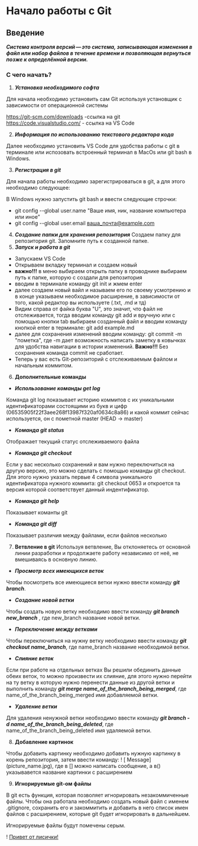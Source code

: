 # Начало работы с Git

## Введение
***Система контроля версий — это система, записывающая изменения в файл или набор файлов в течение времени и позволяющая вернуться позже к определённой версии.***

### **С чего начать?** 
1. ***Установка необходимого софта***

 Для начала необходимо установить сам Git используя установщик с зависимости от операционной системы 
  
https://git-scm.com/downloads  -ссылка на git
https://code.visualstudio.com/ - ссылка на VS Code

2. ***Информация по использованию текстового редактора кода***

Далее необходимо установить VS Code для удобства работы с git в терминале или испозовать встроенный терминал в MacOs или git bash в Windows.

3. ***Регистрация в git***

Для начала работы необходимо зарегистрироваться в git, а для этого необходимо следующее:
    
В Windows нужно запустить git bash и ввести следующие строчки:
* git config --global user.name "Ваше имя, ник, название компьютера или иное"
* git config --global user.email ваша_почта@example.com

4. ***Создание папки для хранения репозитория***
Создаем папку для репозитория git. Запомните путь к созданной папке.
5. ***Запуск и работа в git***

* Запускаем VS Code
* Открываем вкладку терминал и создаем новый
* **важно!!!** в меню выбираем открыть папку в проводнике выбираем путь к папке, которую с создали для репозитория
* вводим в терминале команду git init и жмем enter
* далее создаем новый вайл и называем его по своему усмотрению и в конце указываем необходимое расширение, в зависимости от того, какой редактор вы используете (.txt, .md и тд)
* Видим справа от файка буква "U", это значит, что файл не отслеживается, тогда вводим команду git add и вручную или с помощью кнопки tab выбираем созданный файл и вводим команду кнопкой enter в терминале: git add example.md 
* далее для сохранения изменений вводим команду: git commit -m "пометка", где -m дает возможность написать заметку в ковычках для удобства навигации в истории изменений. 
**Важно!!!** Без сохранения команда commit не сработает.
* Теперь у вас есть Git-репозиторий с отслеживаемым файлом и начальным коммитом.

6. **Дополнительные команды**

* ***Использование команды get log***

Команда git log показывает историю коммитов с их уникальными идентификаторами состоящими из букв и цифр (06535905f22f3aee268f13987f320af0634c8a86) и какой коммит сейчас используется, он с пометной master (HEAD -> master)
* ***Команда git status***

Отображает текущий статус отслеживаемого файла

* ***Команда git checkout***

Если у вас несколько сохранений и вам нужно переключиться на другую версию, это можно сделать с помощью команды git checkout. Для этого нужно указать первые 4 символа уникального идентификатора нужного коммита: git checkout 0653 и откроется та версия которой соответствует данный индентификатор.

* ***Команда git help***

Показывает команты git

* ***Команда git diff*** 

Показывает различия между файлами, если файлов несколько 

7. **Ветвление в git**
Используя ветвление, Вы отклоняетесь от основной линии разработки и продолжаете работу независимо от неё, не вмешиваясь в основную линию.

* ***Просмотр всех имеющихся веток***

Чтобы посмотреть все имеющиеся ветки нужно ввести команду __*git branch*__.

* ***Создание новой ветки***

Чтобы создать новую ветку необходимо ввести команду __*git branch new_branch*__ , где new_branch название новой ветки.

* ***Переключение между ветками***

Чтобы переключиться на нужну ветку необходимо ввести команду __*git checkout name_branch*__, где name_branch название необходимой ветки.

* ***Слияние веток***

Если при работе на отдельных ветках Вы решили обединить данные обеих веток, то можно произвести их слияние, для этого нужно перейти на ту ветку в которую нужно перенести данные из другой ветки и выполнить команду __*git merge name_of_the_branch_being_merged*__, где name_of_the_branch_being_merged имя добавляемой ветки.

* ***Удаление ветки***

Для удаления ненужной ветки необходимо ввести команду __*git branch -d name_of_the_branch_being_deleted*__, где name_of_the_branch_being_deleted имя удаляемой ветки.

8. **Добавление картинок**

Чтобы добавить картинку необходимо добавить нужную картинку в корень репозитория, затем ввести команду:  ! [ Message] (picture_name.jpg), где в [] можно написать сообщение, а в() указывавется название картинки с расширением

9. **Игнорируемые git-ом файлы**

В git есть функция, которая позволяет игнорировать незакоммиченные файлы. Чтобы она работала необходимо создать новый файл с именем .gitignore, сохранить его и закоммитить и добавить в него список имен файлов с расширением, которые git будет игнорировать в дальнейшем.

Игнорируемые файлы будут помечены серым.

! [Привет от лисички!](fox.png)

